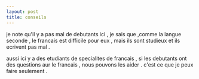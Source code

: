 ```yaml
---
layout: post
title: conseils
---
```


je note qu'il y a pas mal de debutants ici ,  je sais que ,comme la langue seconde , le francais est difficile pour eux , mais ils sont studieux et ils ecrivent pas mal .

aussi ici y a des etudiants de specialites de francais , si les debutants ont des questions aur le francais , nous pouvons les aider . c'est ce que je peux faire seulement .
